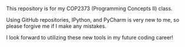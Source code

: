 This repository is for my COP2373 (Programming Concepts II) class.

Using GitHub repositories, IPython, and PyCharm is very new to me, so please forgive me if I make any mistakes.

I look forward to utilizing these new tools in my future coding career!
